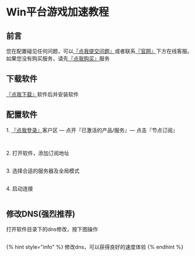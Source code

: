 # Win平台游戏加速教程

## **前言**

您在配置碰见任何问题，可以[『点我提交问题』](https://www.lengjiao.me/submitticket.php)或者联系[『官网』](https://www.lengjiao.me)下方在线客服。如果您没有购买服务，请先[『点我购买』](https://www.lengjiao.me/cart.php)服务

## 下载软件

[『点我下载』](https://alumninpustedutw-my.sharepoint.com/:u:/g/personal/empty\_alumni\_npust\_edu\_tw/EeXO\_X-OUzpLjl20ClC6cBoBsmOEpGE4dSYYPAokAGLDSQ?download=1)软件后并安装软件

## 配置软件

1\. [『点我登录』](https://www.lengjiao.me/clientarea.php)客户区 — 点开『已激活的产品/服务』— 点击『节点订阅』

<figure><img src="https://yzf.qq.com/fsna/kf-file/kf_pic/20221104/KFPIC_kfh5221fa29cfc019f_h5cded9881fc7d6fdfece5fb364b_WXIMAGE_6d2077a9ea2d486a962dab343f5b900b.png" alt=""><figcaption></figcaption></figure>

<figure><img src="https://yzf.qq.com/fsna/kf-file/kf_pic/20221104/KFPIC_kfh5221fa29cfc019f_h5cded9881fc7d6fdfece5fb364b_WXIMAGE_bfb52d47d70e44568932c928aefc4737.png" alt=""><figcaption></figcaption></figure>

2\. 打开软件，添加订阅地址

<figure><img src="https://yzf.qq.com/fsna/kf-file/kf_pic/20221104/KFPIC_kfh5221fa29cfc019f_h5cded9881fc7d6fdfece5fb364b_WXIMAGE_22003b91beff47229bba3cdc8ca850ed.png" alt=""><figcaption></figcaption></figure>

3\. 选择合适的服务器及全局模式

<figure><img src="https://yzf.qq.com/fsna/kf-file/kf_pic/20221104/KFPIC_kfh5221fa29cfc019f_h5cded9881fc7d6fdfece5fb364b_WXIMAGE_69ede528f4cb40ce8a45fe48ad03fa7f.png" alt=""><figcaption></figcaption></figure>

4\. 启动连接

<figure><img src="https://yzf.qq.com/fsna/kf-file/kf_pic/20221104/KFPIC_kfh5221fa29cfc019f_h5cded9881fc7d6fdfece5fb364b_WXIMAGE_faff1628ca4f4a34ad1cd8b8ef4a746e.png" alt=""><figcaption></figcaption></figure>

## 修改DNS(强烈推荐)

打开软件目录下的dns修改，按下图操作

<figure><img src="https://yzf.qq.com/fsna/kf-file/kf_pic/20221104/KFPIC_kfh5221fa29cfc019f_h5cded9881fc7d6fdfece5fb364b_WXIMAGE_c7673318ce224d5b9b31f7d36097bb3a.png" alt=""><figcaption></figcaption></figure>

{% hint style="info" %}
修改dns，可以获得良好的速度体验
{% endhint %}
